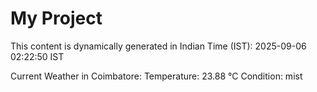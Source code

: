 # My Project

This content is dynamically generated in Indian Time (IST): 2025-09-06 02:22:50 IST


Current Weather in Coimbatore:
Temperature: 23.88 °C
Condition: mist
